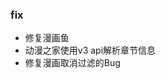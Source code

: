 ### fix

- 修复漫画鱼
- 动漫之家使用v3 api解析章节信息
- 修复漫画取消过滤的Bug

<!-- ### feat

- 提升拷贝漫画和热辣漫画的画质
- 动漫之家可以看部分被隐藏的漫画 -->
<!-- 
### build

- 更新依赖 -->

<!-- ### ui

- 修复漫画详情界面的作者显示  -->

<!-- ### refactor -->

 
